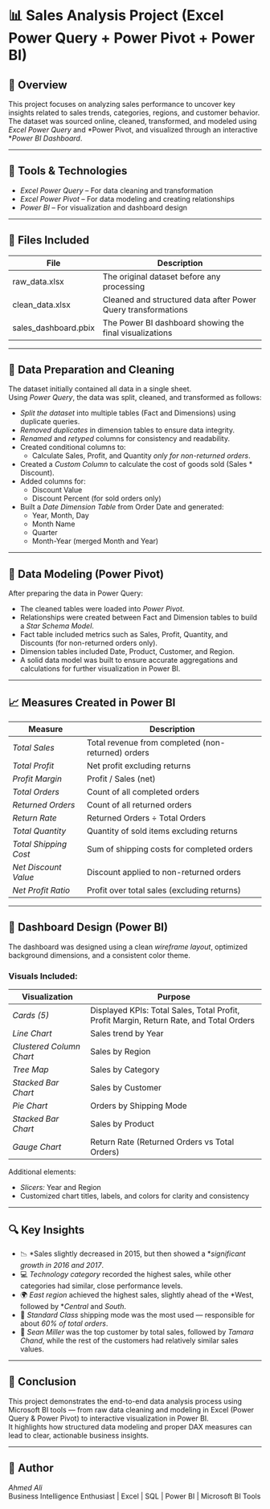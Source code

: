 # 📊 Sales Analysis Project (Excel Power Query + Power Pivot + Power BI)

## 📘 Overview
This project focuses on analyzing sales performance to uncover key insights related to sales trends, categories, regions, and customer behavior.  
The dataset was sourced online, cleaned, transformed, and modeled using *Excel Power Query* and *Power Pivot, and visualized through an interactive **Power BI Dashboard*.

---

## 🧰 Tools & Technologies
- *Excel Power Query* – For data cleaning and transformation  
- *Excel Power Pivot* – For data modeling and creating relationships  
- *Power BI* – For visualization and dashboard design  

---

## 📂 Files Included
| File | Description |
|------|--------------|
| raw_data.xlsx | The original dataset before any processing |
| clean_data.xlsx | Cleaned and structured data after Power Query transformations |
| sales_dashboard.pbix | The Power BI dashboard showing the final visualizations |

---

## 🧮 Data Preparation and Cleaning

The dataset initially contained all data in a single sheet.  
Using *Power Query*, the data was split, cleaned, and transformed as follows:

- *Split the dataset* into multiple tables (Fact and Dimensions) using duplicate queries.  
- *Removed duplicates* in dimension tables to ensure data integrity.  
- *Renamed* and *retyped* columns for consistency and readability.  
- Created conditional columns to:
  - Calculate Sales, Profit, and Quantity *only for non-returned orders*.  
- Created a *Custom Column* to calculate the cost of goods sold (Sales * Discount).  
- Added columns for:
  - Discount Value  
  - Discount Percent (for sold orders only)  
- Built a *Date Dimension Table* from Order Date and generated:
  - Year, Month, Day  
  - Month Name  
  - Quarter  
  - Month-Year (merged Month and Year)  

---

## 🧩 Data Modeling (Power Pivot)

After preparing the data in Power Query:
- The cleaned tables were loaded into *Power Pivot*.  
- Relationships were created between Fact and Dimension tables to build a *Star Schema Model*.  
- Fact table included metrics such as Sales, Profit, Quantity, and Discounts (for non-returned orders only).  
- Dimension tables included Date, Product, Customer, and Region.  
- A solid data model was built to ensure accurate aggregations and calculations for further visualization in Power BI.

---

## 📈 Measures Created in Power BI
| Measure | Description |
|----------|-------------|
| *Total Sales* | Total revenue from completed (non-returned) orders |
| *Total Profit* | Net profit excluding returns |
| *Profit Margin* | Profit / Sales (net) |
| *Total Orders* | Count of all completed orders |
| *Returned Orders* | Count of all returned orders |
| *Return Rate* | Returned Orders ÷ Total Orders |
| *Total Quantity* | Quantity of sold items excluding returns |
| *Total Shipping Cost* | Sum of shipping costs for completed orders |
| *Net Discount Value* | Discount applied to non-returned orders |
| *Net Profit Ratio* | Profit over total sales (excluding returns) |

---

## 🎨 Dashboard Design (Power BI)

The dashboard was designed using a clean *wireframe layout*, optimized background dimensions, and a consistent color theme.

### Visuals Included:
| Visualization | Purpose |
|----------------|----------|
| *Cards (5)* | Displayed KPIs: Total Sales, Total Profit, Profit Margin, Return Rate, and Total Orders |
| *Line Chart* | Sales trend by Year |
| *Clustered Column Chart* | Sales by Region |
| *Tree Map* | Sales by Category |
| *Stacked Bar Chart* | Sales by Customer |
| *Pie Chart* | Orders by Shipping Mode |
| *Stacked Bar Chart* | Sales by Product |
| *Gauge Chart* | Return Rate (Returned Orders vs Total Orders) |

Additional elements:
- *Slicers:* Year and Region  
- Customized chart titles, labels, and colors for clarity and consistency  

---

## 🔍 Key Insights
- 📉 *Sales slightly decreased in 2015, but then showed a **significant growth in 2016 and 2017*.  
- 💻 *Technology category* recorded the highest sales, while other categories had similar, close performance levels.  
- 🌍 *East region* achieved the highest sales, slightly ahead of the *West, followed by **Central* and *South*.  
- 🚚 *Standard Class* shipping mode was the most used — responsible for about *60% of total orders*.  
- 👤 *Sean Miller* was the top customer by total sales, followed by *Tamara Chand*, while the rest of the customers had relatively similar sales values.

---

## 🏁 Conclusion
This project demonstrates the end-to-end data analysis process using Microsoft BI tools — from raw data cleaning and modeling in Excel (Power Query & Power Pivot) to interactive visualization in Power BI.  
It highlights how structured data modeling and proper DAX measures can lead to clear, actionable business insights.

---

## 👤 Author
*Ahmed Ali*  
Business Intelligence Enthusiast | Excel | SQL | Power BI | Microsoft BI Tools